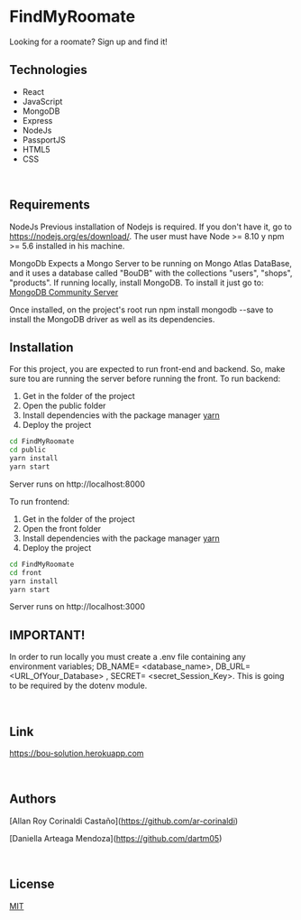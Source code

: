 # FindMyRoomate
Looking for a roomate? Sign up and find it!



<h2> Technologies </h2>
<ul>
  <li>React</li>
  <li>JavaScript</li>
  <li>MongoDB</li>
  <li>Express</li>
  <li>NodeJs</li>
  <li>PassportJS</li>
  <li>HTML5</li>
  <li>CSS</li>
  </ul>
<br>

## Requirements

NodeJs
Previous installation of Nodejs is required. If you don't have it, go to <a>https://nodejs.org/es/download/</a>.
The user must have  Node >= 8.10 y npm >= 5.6 installed in his machine.

MongoDb
Expects a Mongo Server to be running on Mongo Atlas DataBase, and it uses a database called "BouDB" with the collections "users", "shops", "products".
If running locally, install MongoDB. To install it just go to: <a href="https://www.mongodb.com/download-center/community">MongoDB Community Server</a>

Once installed, on the project's root run npm install mongodb --save to install the MongoDB driver as well as its dependencies.
<br>

## Installation
For this project, you are expected to run front-end and backend. So, make sure tou are running the server before running the front.
To run backend:
1. Get in the folder of the project
2. Open the public folder
2. Install dependencies with the package manager [yarn](https://yarnpkg.com/)
3. Deploy the project

```bash
cd FindMyRoomate
cd public
yarn install
yarn start
```
Server runs on http://localhost:8000

To run frontend:
1. Get in the folder of the project
2. Open the front folder
2. Install dependencies with the package manager [yarn](https://yarnpkg.com/)
3. Deploy the project

```bash
cd FindMyRoomate
cd front
yarn install
yarn start
```
Server runs on http://localhost:3000

<h2>IMPORTANT!</h2>

In order to run locally you must create a .env file containing any environment variables;  DB_NAME= <database_name>,
 DB_URL=<URL_OfYour_Database> , SECRET= <secret_Session_Key>. This is going to be required by the dotenv module.

<br>
<h2> Link </h2>

<a>https://bou-solution.herokuapp.com</a>

<br>

## Authors

[Allan Roy Corinaldi Castaño]<a>(https://github.com/ar-corinaldi)</a>

[Daniella Arteaga Mendoza]<a>(https://github.com/dartm05)</a>

<br>

## License
[MIT](https://choosealicense.com/licenses/mit/)
